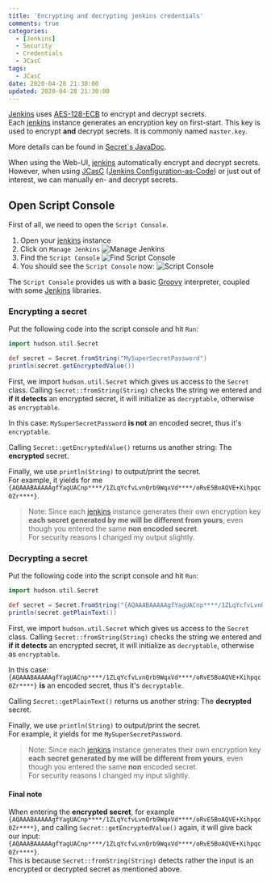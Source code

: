 ```yaml
---
title: 'Encrypting and decrypting jenkins credentials'
comments: true
categories:
  - [Jenkins]
  - Security
  - Credentials
  - JCasC
tags:
  - JCasC
date: 2020-04-28 21:30:00
updated: 2020-04-28 21:30:00
---
```


[Jenkins] uses [AES-128-ECB] to encrypt and decrypt secrets.  
Each [jenkins] instance generates an encryption key on first-start.
This key is used to encrypt **and** decrypt secrets.
It is commonly named `master.key`.  

<!-- more -->

More details can be found in [Secret`s JavaDoc](https://javadoc.jenkins-ci.org/hudson/util/Secret.html).

When using the Web-UI, [jenkins] automatically encrypt and decrypt secrets.
However, when using [JCasC] ([Jenkins Configuration-as-Code]) or just out of interest, we can manually en- and decrypt secrets.

## Open Script Console

First of all, we need to open the `Script Console`.

1. Open your [jenkins] instance
2. Click on `Manage Jenkins`
![Manage Jenkins](https://sakul6499.de/images/jenkins/script_console/manage_jenkins.png)
3. Find the `Script Console`
![Find Script Console](https://sakul6499.de/images/jenkins/script_console/find_script_console.png)
4. You should see the `Script Console` now:
![Script Console](https://sakul6499.de/images/jenkins/script_console/script_console.png)

The `Script Console` provides us with a basic [Groovy] interpreter, coupled with some [Jenkins] libraries.

### Encrypting a secret

Put the following code into the script console and hit `Run`:

``` Groovy
import hudson.util.Secret

def secret = Secret.fromString("MySuperSecretPassword")
println(secret.getEncryptedValue())
```

First, we import `hudson.util.Secret` which gives us access to the `Secret` class.
Calling `Secret::fromString(String)` checks the string we entered and **if it detects** an encrypted secret, it will initialize as `decryptable`, otherwise as `encryptable`.

In this case: `MySuperSecretPassword` **is not** an encoded secret, thus it's `encryptable`.

Calling `Secret::getEncryptedValue()` returns us another string: The **encrypted** secret.

Finally, we use `println(String)` to output/print the secret.  
For example, it yields for me `{AQAAABAAAAAgfYagUACnp****/1ZLqYcfvLvnQrb9WqxVd****/oRvE5BoAQVE+Xihpqc0Zr****}`.  

> Note: Since each [jenkins] instance generates their own encryption key **each secret generated by me will be different from yours**, even though you entered the same **non encoded secret**.  
> For security reasons I changed my output slightly.

### Decrypting a secret

Put the following code into the script console and hit `Run`:

``` Groovy
import hudson.util.Secret

def secret = Secret.fromString("{AQAAABAAAAAgfYagUACnp****/1ZLqYcfvLvnQrb9WqxVd****/oRvE5BoAQVE+Xihpqc0Zr****}")
println(secret.getPlainText())
```

First, we import `hudson.util.Secret` which gives us access to the `Secret` class.
Calling `Secret::fromString(String)` checks the string we entered and **if it detects** an encrypted secret, it will initialize as `decryptable`, otherwise as `encryptable`.

In this case: `{AQAAABAAAAAgfYagUACnp****/1ZLqYcfvLvnQrb9WqxVd****/oRvE5BoAQVE+Xihpqc0Zr****}` **is** an encoded secret, thus it's `decryptable`.

Calling `Secret::getPlainText()` returns us another string: The **decrypted** secret.

Finally, we use `println(String)` to output/print the secret.  
For example, it yields for me `MySuperSecretPassword`.  

> Note: Since each [jenkins] instance generates their own encryption key **each secret generated by me will be different from yours**, even though you entered the same **non** encoded secret.  
> For security reasons I changed my input slightly.

#### Final note

When entering the **encrypted secret**, for example `{AQAAABAAAAAgfYagUACnp****/1ZLqYcfvLvnQrb9WqxVd****/oRvE5BoAQVE+Xihpqc0Zr****}`, and calling `Secret::getEncryptedValue()` again, it will give back our input: `{AQAAABAAAAAgfYagUACnp****/1ZLqYcfvLvnQrb9WqxVd****/oRvE5BoAQVE+Xihpqc0Zr****}`.  
This is because `Secret::fromString(String)` detects rather the input is an encrypted or decrypted secret as mentioned above.

[jenkins]: https://www.jenkins.io/
[AES-128-ECB]: https://en.wikipedia.org/wiki/Advanced_Encryption_Standard
[Jenkins Configuration-as-Code]: https://jenkins.io/projects/jcasc/
[JCasC]: https://jenkins.io/projects/jcasc/
[Groovy]: https://groovy-lang.org/